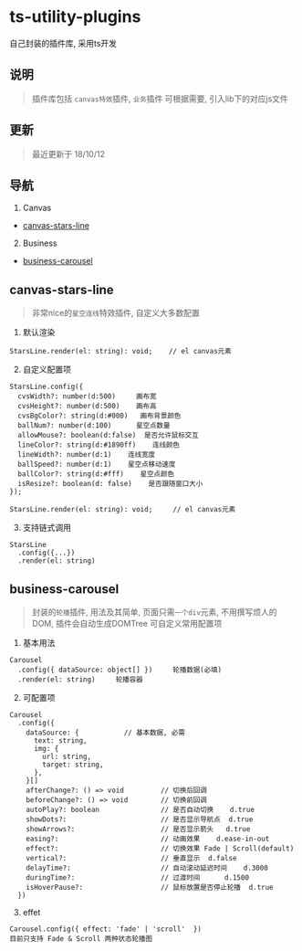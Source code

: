 # ts-utility-plugins
自己封装的插件库, 采用ts开发

## 说明
> 插件库包括 ```canvas特效```插件, ```业务```插件
> 可根据需要, 引入lib下的对应js文件

## 更新
> 最近更新于 18/10/12

## 导航
1. Canvas 
  + [canvas-stars-line](#canvas-stars-line)
2. Business
  + [business-carousel](#business-carousel)

## canvas-stars-line
> 非常nice的```星空连线```特效插件, 自定义大多数配置
1. 默认渲染
```
StarsLine.render(el: string): void;    // el canvas元素
```
2. 自定义配置项
```
StarsLine.config({
  cvsWidth?: number(d:500)     画布宽
  cvsHeight?: number(d:500)    画布高
  cvsBgColor?: string(d:#000)   画布背景颜色
  ballNum?: number(d:100)      星空点数量
  allowMouse?: boolean(d:false)  是否允许鼠标交互
  lineColor?: string(d:#1890ff)    连线颜色
  lineWidth?: number(d:1)    连线宽度
  ballSpeed?: number(d:1)    星空点移动速度
  ballColor?: string(d:#fff)    星空点颜色
  isResize?: boolean(d: false)    是否跟随窗口大小
});

StarsLine.render(el: string): void;     // el canvas元素
```
3. 支持链式调用
```
StarsLine
  .config({...})
  .render(el: string)
```

## business-carousel
> 封装的```轮播```插件, 用法及其简单, 页面只需```一个div```元素, 不用撰写烦人的DOM, 插件会自动生成DOMTree
> 可自定义常用配置项
1. 基本用法
```
Carousel
  .config({ dataSource: object[] })     轮播数据(必填)
  .render(el: string)     轮播容器      
```
2. 可配置项
```
Carousel
  .config({
    dataSource: {           // 基本数据, 必需 
      text: string,
      img: {
        url: string,
        target: string,
      },
    }[]          
    afterChange?: () => void         // 切换后回调   
    beforeChange?: () => void        // 切换前回调  
    autoPlay?: boolean               // 是否自动切换    d.true
    showDots?:                       // 是否显示导航点  d.true
    showArrows?:                     // 是否显示箭头   d.true
    easing?:                         // 动画效果    d.ease-in-out
    effect?:                         // 切换效果 Fade | Scroll(default)
    vertical?:                       // 垂直显示  d.false    
    delayTime?:                      // 自动滚动延迟时间    d.3000
    duringTime?:                     // 过渡时间      d.1500
    isHoverPause?:                   // 鼠标放置是否停止轮播  d.true
  })
```
3. effet
```
Carousel.config({ effect: 'fade' | 'scroll'  })
目前只支持 Fade & Scroll 两种状态轮播图
```
